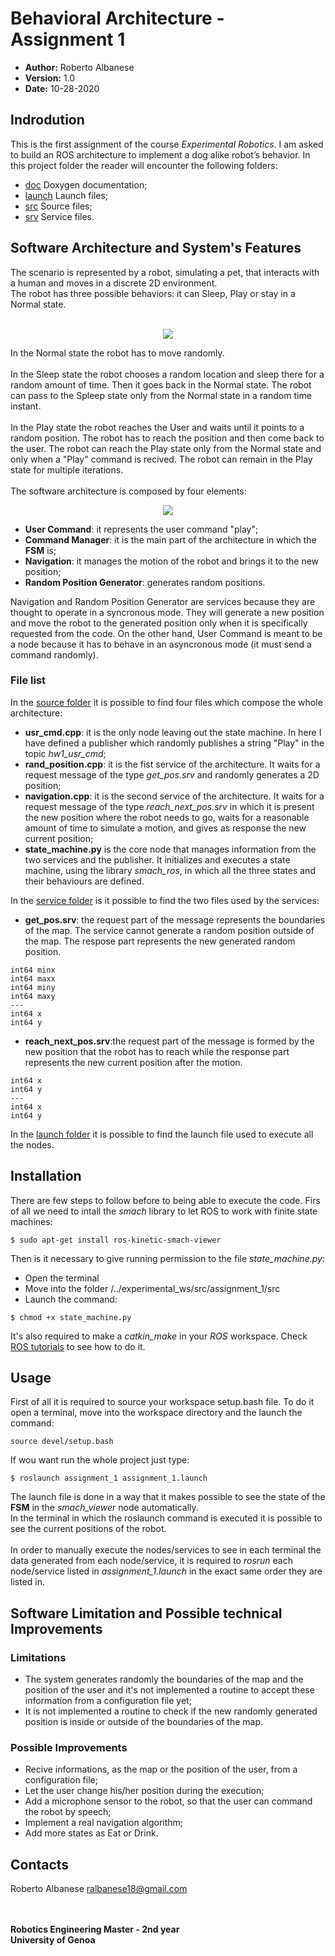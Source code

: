 # Behavioral Architecture - Assignment 1

   - __Author:__ Roberto Albanese
   - __Version:__ 1.0
   - __Date:__ 10-28-2020

## Indrodution
This is the first assignment of the course *Experimental Robotics*. I am asked to build an ROS architecture to implement a dog alike robot’s behavior.
In this project folder the reader will encounter the following folders:
- [doc](https://github.com/robertoalbanese/Experimental-Robotics-Laboratory/tree/master/experimental_ws/src/assignment_1/doc/html) Doxygen documentation;
- [launch](https://github.com/robertoalbanese/Experimental-Robotics-Laboratory/tree/master/experimental_ws/src/assignment_1/launch) Launch files;
- [src](https://github.com/robertoalbanese/Experimental-Robotics-Laboratory/tree/master/experimental_ws/src/assignment_1/src) Source files;
- [srv](https://github.com/robertoalbanese/Experimental-Robotics-Laboratory/tree/master/experimental_ws/src/assignment_1/srv) Service files.

## Software Architecture and System's Features
The scenario is represented by a robot, simulating a pet, that interacts with a human and moves in a discrete 2D environment. <br>
The robot has three possible behaviors: it can Sleep, Play or stay in a Normal state.<br><br>
<p align="center">
  <img src="https://github.com/robertoalbanese/Experimental-Robotics-Laboratory/blob/master/experimental_ws/src/assignment_1/FSM.png" />
</p>

In the Normal state the robot has to move randomly.<br><br>
In the Sleep state the robot chooses a random location and sleep there for a random amount of time. Then it goes back in the Normal state. The robot can pass to the Spleep state only from the Normal state in a random time instant.<br><br>
In the Play state the robot reaches the User and waits until it points to a random position. The robot has to reach the position and then come back to the user. The robot can reach the Play state only from the Normal state and only when a "Play" command is recived. The robot can remain in the Play state for multiple iterations.<br><br>
The software architecture is composed by four elements:
<p align="center">
  <img src="https://github.com/robertoalbanese/Experimental-Robotics-Laboratory/blob/master/experimental_ws/src/assignment_1/Architecture.jpg" />
</p>

* __User Command__: it represents the user command "play";
* __Command Manager__: it is the main part of the architecture in which the **FSM** is;
* __Navigation__: it manages the motion of the robot and brings it to the new position;
* __Random Position Generator__: generates random positions.

Navigation and Random Position Generator are services because they are thought to operate in a syncronous mode. They will generate a new position and move the robot to the generated position only when it is specifically requested from the code. On the other hand, User Command is meant to be a node because it has to behave in an asyncronous mode (it must send a command randomly).
### File list
In the  [source folder](https://github.com/robertoalbanese/Experimental-Robotics-Laboratory/tree/master/experimental_ws/src/assignment_1/src) it is possible to find four files which compose the whole architecture:

* __usr_cmd.cpp__: it is the only node leaving out the state machine. In here I have defined a publisher which randomly publishes a string "Play" in the topic *hw1_usr_cmd*;
* __rand_position.cpp__: it is the fist service of the architecture. It waits for a request message of the type *get_pos.srv* and randomly generates a 2D position;
* __navigation.cpp__: it is the second service of the architecture. It waits for a request message of the type *reach_next_pos.srv* in which it is present the new position where the robot needs to go, waits for a reasonable amount of time to simulate a motion, and gives as response the new current position;
* __state_machine.py__ is the core node that manages information from the two services and the publisher. It initializes and executes a state machine, using the library *smach_ros*, in which all the three states and their behaviours are defined.<br>

In the [service folder](https://github.com/robertoalbanese/Experimental-Robotics-Laboratory/tree/master/experimental_ws/src/assignment_1/srv) is it possible to find the two files used by the services:
* __get_pos.srv__: the request part of the message represents the boundaries of the map. The service cannot generate a random position outside of the map. The respose part represents the new generated random position.
```
int64 minx
int64 maxx
int64 miny
int64 maxy
---
int64 x
int64 y
```
* __reach_next_pos.srv__:the request part of the message is formed by the new position that the robot has to reach while the response part represents the new current position after the motion.
```
int64 x
int64 y
---
int64 x
int64 y
```
In the [launch folder](https://github.com/robertoalbanese/Experimental-Robotics-Laboratory/tree/master/experimental_ws/src/assignment_1/launch) it is possible to find the launch file used to execute all the nodes.

## Installation
There are few steps to follow before to being able to execute the code. Firs of all we need to intall the _smach_ library to let ROS to work with finite state machines:
```
$ sudo apt-get install ros-kinetic-smach-viewer
```
Then is it necessary to give running permission to the file *state_machine.py*:
* Open the terminal
* Move into the folder /../experimental_ws/src/assignment_1/src
* Launch the command:
```
$ chmod +x state_machine.py
```

It's also required to make a _catkin_make_ in your _ROS_ workspace. Check [ROS tutorials](http://wiki.ros.org/catkin/Tutorials) to see how to do it.    

## Usage
First of all it is required to source your workspace setup.bash file. To do it open a terminal, move into the workspace directory and the launch the command:
```
source devel/setup.bash
```

If wou want run the whole project just type:
```
$ roslaunch assignment_1 assignment_1.launch
```
The launch file is done in a way that it makes possible to see the state of the **FSM** in the *smach_viewer* node automatically.<br>
In the terminal in which the roslaunch command is executed it is possible to see the current positions of the robot.<br><br>
In order to manually execute the nodes/services to see in each terminal the data generated from each node/service, it is required to *rosrun* each node/service listed in *assignment_1.launch* in the exact same order they are listed in.
## Software Limitation and Possible technical Improvements
### Limitations
- The system generates randomly the boundaries of the map and the position of the user and it's not implemented a routine to accept these information from a configuration file yet;
- It is not implemented a routine to check if the new randomly generated position is inside or outside of the boundaries of the map.
### Possible Improvements
- Recive informations, as the map or the position of the user, from a configuration file;
- Let the user change his/her position during the execution;
- Add a microphone sensor to the robot, so that the user can command the robot by speech;
- Implement a real navigation algorithm;
- Add more states as Eat or Drink.
## Contacts
Roberto Albanese ralbanese18@gmail.com
<br>
<br>
<br>

**Robotics Engineering Master - 2nd year**  <br>
**University of Genoa**